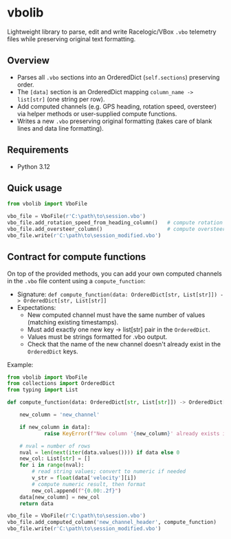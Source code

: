 # vbolib

Lightweight library to parse, edit and write Racelogic/VBox `.vbo` telemetry files while preserving original text formatting.

## Overview

- Parses all `.vbo` sections into an OrderedDict (`self.sections`) preserving order.
- The `[data]` section is an OrderedDict mapping `column_name -> list[str]` (one string per row).
- Add computed channels (e.g. GPS heading, rotation speed, oversteer) via helper methods or user-supplied compute functions.
- Writes a new `.vbo` preserving original formatting (takes care of blank lines and data line formatting).

## Requirements

- Python 3.12

## Quick usage

```python
from vbolib import VboFile

vbo_file = VboFile(r'C:\path\to\session.vbo')
vbo_file.add_rotation_speed_from_heading_column()   # compute rotation speed from heading
vbo_file.add_oversteer_column()                     # compute oversteer from rotation & gyro z
vbo_file.write(r'C:\path\to\session_modified.vbo')
```

## Contract for compute functions
On top of the provided methods, you can add your own computed channels in the `.vbo` file content using a `compute_function`:
- Signature: `def compute_function(data: OrderedDict[str, List[str]]) -> OrderedDict[str, List[str]]`
- Expectations:
    + New computed channel must have the same number of values (matching existing timestamps).
    + Must add exactly one new key -> list[str] pair in the `OrderedDict`.
    + Values must be strings formatted for .vbo output.
    + Check that the name of the new channel doesn't already exist in the `OrderedDict` keys.

Example:

```python
from vbolib import VboFile
from collections import OrderedDict
from typing import List

def compute_function(data: OrderedDict[str, List[str]]) -> OrderedDict[str, List[str]]:

    new_column = 'new_channel'

    if new_column in data]:
            raise KeyError(f"New column '{new_column}' already exists in data.")

    # nval = number of rows
    nval = len(next(iter(data.values()))) if data else 0
    new_col: List[str] = []
    for i in range(nval):
        # read string values; convert to numeric if needed
        v_str = float(data['velocity'][i])
        # compute numeric result, then format
        new_col.append(f"{0.00:.2f}")
    data[new_column] = new_col
    return data

vbo_file = VboFile(r'C:\path\to\session.vbo')
vbo_file.add_computed_column('new_channel_header', compute_function)   # compute custom channel
vbo_file.write(r'C:\path\to\session_modified.vbo')
```